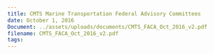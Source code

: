 ```yaml
---
title: CMTS Marine Transportation Federal Advisory Committees
date: October 1, 2016
Document: ../assets/uploads/documents/CMTS_FACA_Oct_2016_v2.pdf
filename: CMTS_FACA_Oct_2016_v2.pdf
tags:
---
```

